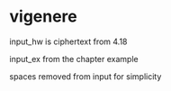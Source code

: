 # vigenere

input_hw is ciphertext from 4.18

input_ex from the chapter example


spaces removed from input for simplicity